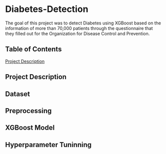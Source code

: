 # Diabetes-Detection
The goal of this project was to detect Diabetes using XGBoost based on the information of more than 70,000 patients through the questionnaire that they filled out for the Organization for Disease Control and Prevention.
## Table of Contents
[Project Description](https://github.com/mahvash-siavashpour/Diabetes-Detection/blob/main/README.md#project-description)
## Project Description

## Dataset

## Preprocessing

## XGBoost Model

## Hyperparameter Tuninning

